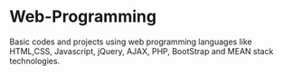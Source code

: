 # Web-Programming

Basic codes and projects using web programming languages like HTML,CSS, Javascript, jQuery, AJAX, PHP, BootStrap and MEAN stack technologies.
